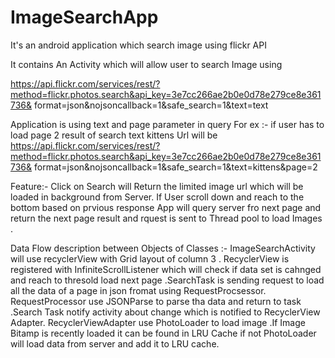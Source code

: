 # ImageSearchApp
It's an android application which search image using flickr API

It contains An Activity which will allow user to search Image using 

https://api.flickr.com/services/rest/?method=flickr.photos.search&api_key=3e7cc266ae2b0e0d78e279ce8e361736&
format=json&nojsoncallback=1&safe_search=1&text=text

 Application is using text and page parameter in query 
 For ex :- if user has to load page 2 result of search text kittens 
 Url will be  
 https://api.flickr.com/services/rest/?method=flickr.photos.search&api_key=3e7cc266ae2b0e0d78e279ce8e361736&
format=json&nojsoncallback=1&safe_search=1&text=kittens&page=2
 
 Feature:-
 Click on Search will Return the limited image url which will be loaded  in background from Server.
 If User scroll down and reach to the bottom based on prvious response App will query server fro next page 
 and return the next page result and rquest is sent to Thread pool to load Images .
 
Data Flow description between Objects of Classes  :-
ImageSearchActivity will use recyclerView with Grid layout of column 3 .
RecyclerView is registered with InfiniteScrollListener which will check if data set is cahnged and reach to thresold 
load next page .SearchTask is sending request to load all the data of a page in json fromat using RequestProcsessor. RequestProcessor use JSONParse to parse tha data and return to task .Search Task notify activity about change which is notified to  RecyclerView Adapter. RecyclerViewAdapter use PhotoLoader to load image .If Image Bitamp is recently loaded it can be found in LRU Cache if not 
PhotoLoader will load data from server and add it to LRU cache.
 
 
